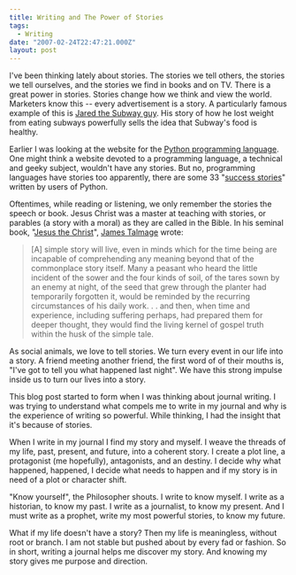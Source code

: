 ```yaml
---
title: Writing and The Power of Stories
tags:
  - Writing
date: "2007-02-24T22:47:21.000Z"
layout: post
---
```


I've been thinking lately about stories. The stories we tell others, the stories we tell ourselves, and the stories we find in books and on TV. There is a great power in stories. Stories change how we think and view the world. Marketers know this -- every advertisement is a story. A particularly famous example of this is [Jared the Subway guy][0]. His story of how he lost weight from eating subways powerfully sells the idea that Subway's food is healthy.

Earlier I was looking at the website for the [Python programming language][1]. One might think a website devoted to a programming language, a technical and geeky subject, wouldn't have any stories. But no, programming languages have stories too apparently, there are some 33 "[success stories][2]" written by users of Python.

Oftentimes, while reading or listening, we only remember the stories the speech or book. Jesus Christ was a master at teaching with stories, or parables (a story with a moral) as they are called in the Bible. In his seminal book, "[Jesus the Christ][3]", [James Talmage][4] wrote:

> [A] simple story will live, even in minds which for the time being are incapable of comprehending any meaning beyond that of the commonplace story itself. Many a peasant who heard the little incident of the sower and the four kinds of soil, of the tares sown by an enemy at night, of the seed that grew through the planter had temporarily forgotten it, would be reminded by the recurring circumstances of his daily work. . . and then, when time and experience, including suffering perhaps, had prepared them for deeper thought, they would find the living kernel of gospel truth within the husk of the simple tale.
> 

As social animals, we love to tell stories. We turn every event in our life into a story. A friend meeting another friend, the first word of of their mouths is, "I've got to tell you what happened last night". We have this strong impulse inside us to turn our lives into a story.

This blog post started to form when I was thinking about journal writing. I was trying to understand what compels me to write in my journal and why is the experience of writing so powerful. While thinking, I had the insight that it's because of stories.

When I write in my journal I find my story and myself. I weave the threads of my life, past, present, and future, into a coherent story. I create a plot line, a protagonist (me hopefully), antagonists, and an destiny. I decide why what happened, happened, I decide what needs to happen and if my story is in need of a plot or character shift.

"Know yourself", the Philosopher shouts. I write to know myself. I write as a historian, to know my past. I write as a journalist, to know my present. And I must write as a prophet, write my most powerful stories, to know my future.

What if my life doesn't have a story? Then my life is meaningless, without root or branch. I am not stable but pushed about by every fad or fashion. So in short, writing a journal helps me discover my story. And knowing my story gives me purpose and direction.


[0]: http://en.wikipedia.org/wiki/Jared_Fogle "Jared the Subway Guy"
[1]: http://www.python.org/ "Python"
[2]: http://www.python.org/about/success
[3]: http://en.wikipedia.org/wiki/Jesus_the_Christ_(book_by_James_E._Talmage) "Jesus the Christ -- from Wikipedia"
[4]: http://en.wikipedia.org/wiki/James_E._Talmage "James Talmage"